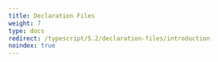 ```yaml
---
title: Declaration Files
weight: 7
type: docs
redirect: /typescript/5.2/declaration-files/introduction
noindex: true
---
```

